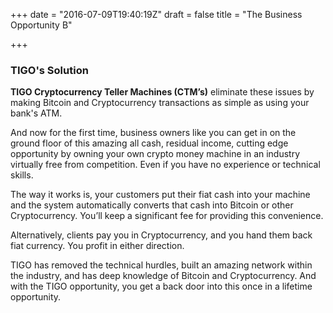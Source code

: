 +++
date = "2016-07-09T19:40:19Z"
draft = false
title = "The Business Opportunity B"

+++

###  TIGO's Solution
   **TIGO Cryptocurrency Teller Machines (CTM’s)** eliminate these issues by making Bitcoin and Cryptocurrency transactions as simple as using your bank's ATM.
   
 And now for the first time, business owners like you can get in on the ground floor of this amazing all cash, residual income, cutting edge opportunity by owning your own crypto money machine in an industry virtually free from competition. Even if you have no experience or technical skills.
 
 The way it works is, your customers put their fiat cash into your machine and the system automatically converts that cash into Bitcoin or other Cryptocurrency. You’ll keep a significant fee for providing this convenience.
 
 Alternatively, clients pay you in Cryptocurrency, and you hand them back fiat currency. You profit in either direction.
 
 TIGO has removed the technical hurdles, built an amazing network within the industry, and has deep knowledge of Bitcoin and Cryptocurrency. And with the TIGO opportunity, you get a back door into this once in a lifetime opportunity.
